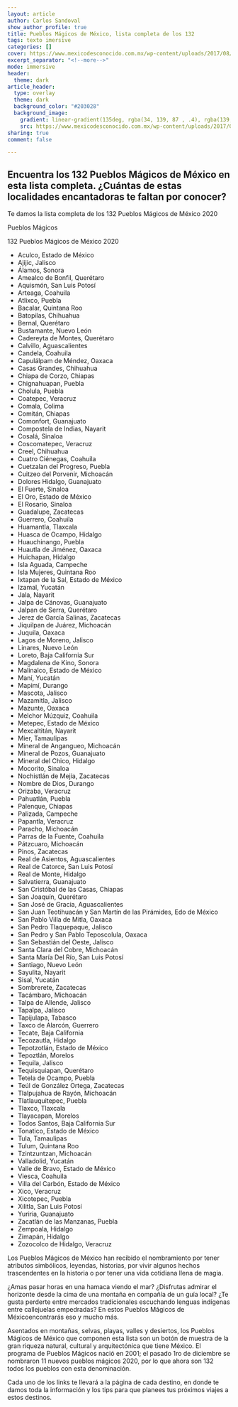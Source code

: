 ```yaml
---
layout: article
author: Carlos Sandoval
show_author_profile: true
title: Pueblos Mágicos de México, lista completa de los 132
tags: texto imersive
categories: []
cover: https://www.mexicodesconocido.com.mx/wp-content/uploads/2017/08/taxco-guerrero-panoramica.jpg
excerpt_separator: "<!--more-->"
mode: immersive
header:
  theme: dark
article_header:
  type: overlay
  theme: dark
  background_color: "#203028"
  background_image:
    gradient: linear-gradient(135deg, rgba(34, 139, 87 , .4), rgba(139, 34, 139, .4))
    src: https://www.mexicodesconocido.com.mx/wp-content/uploads/2017/08/taxco-guerrero-panoramica.jpg
sharing: true
comment: false

---
```

## **Encuentra los 132 Pueblos Mágicos de México en esta lista completa. ¿Cuántas de estas localidades encantadoras te faltan por conocer?**

Te damos la lista completa de los 132 Pueblos Mágicos de México 2020

Pueblos Mágicos

132 Pueblos Mágicos de México 2020
- Aculco, Estado de México
- Ajijic, Jalisco
- Álamos, Sonora
- Amealco de Bonfil, Querétaro
- Aquismón, San Luis Potosí
- Arteaga, Coahuila
- Atlixco, Puebla
- Bacalar, Quintana Roo
- Batopilas, Chihuahua
- Bernal, Querétaro
- Bustamante, Nuevo León
- Cadereyta de Montes, Querétaro
- Calvillo, Aguascalientes
- Candela, Coahuila
- Capulálpam de Méndez, Oaxaca
- Casas Grandes, Chihuahua
- Chiapa de Corzo, Chiapas
- Chignahuapan, Puebla
- Cholula, Puebla
- Coatepec, Veracruz
- Comala, Colima
- Comitán, Chiapas
- Comonfort, Guanajuato
- Compostela de Indias, Nayarit
- Cosalá, Sinaloa
- Coscomatepec, Veracruz
- Creel, Chihuahua
- Cuatro Ciénegas, Coahuila
- Cuetzalan del Progreso, Puebla
- Cuitzeo del Porvenir, Michoacán
- Dolores Hidalgo, Guanajuato
- El Fuerte, Sinaloa
- El Oro, Estado de México
- El Rosario, Sinaloa
- Guadalupe, Zacatecas
- Guerrero, Coahuila
- Huamantla, Tlaxcala
- Huasca de Ocampo, Hidalgo
- Huauchinango, Puebla
- Huautla de Jiménez, Oaxaca
- Huichapan, Hidalgo
- Isla Aguada, Campeche
- Isla Mujeres, Quintana Roo
- Ixtapan de la Sal, Estado de México
- Izamal, Yucatán
- Jala, Nayarit
- Jalpa de Cánovas, Guanajuato
- Jalpan de Serra, Querétaro
- Jerez de García Salinas, Zacatecas
- Jiquilpan de Juárez, Michoacán
- Juquila, Oaxaca
- Lagos de Moreno, Jalisco
- Linares, Nuevo León
- Loreto, Baja California Sur
- Magdalena de Kino, Sonora
- Malinalco, Estado de México
- Maní, Yucatán
- Mapimí, Durango
- Mascota, Jalisco
- Mazamitla, Jalisco
- Mazunte, Oaxaca
- Melchor Múzquiz, Coahuila
- Metepec, Estado de México
- Mexcaltitán, Nayarit
- Mier, Tamaulipas
- Mineral de Angangueo, Michoacán
- Mineral de Pozos, Guanajuato
- Mineral del Chico, Hidalgo
- Mocorito, Sinaloa
- Nochistlán de Mejía, Zacatecas
- Nombre de Dios, Durango
- Orizaba, Veracruz
- Pahuatlán, Puebla
- Palenque, Chiapas
- Palizada, Campeche
- Papantla, Veracruz
- Paracho, Michoacán
- Parras de la Fuente, Coahuila
- Pátzcuaro, Michoacán
- Pinos, Zacatecas
- Real de Asientos, Aguascalientes
- Real de Catorce, San Luis Potosí
- Real de Monte, Hidalgo
- Salvatierra, Guanajuato
- San Cristóbal de las Casas, Chiapas
- San Joaquín, Querétaro
- San José de Gracia, Aguascalientes
- San Juan Teotihuacán y San Martín de las Pirámides, Edo de México
- San Pablo Villa de Mitla, Oaxaca
- San Pedro Tlaquepaque, Jalisco
- San Pedro y San Pablo Teposcolula, Oaxaca
- San Sebastián del Oeste, Jalisco
- Santa Clara del Cobre, Michoacán
- Santa María Del Río, San Luis Potosí
- Santiago, Nuevo León
- Sayulita, Nayarit
- Sisal, Yucatán
- Sombrerete, Zacatecas
- Tacámbaro, Michoacán
- Talpa de Allende, Jalisco
- Tapalpa, Jalisco
- Tapijulapa, Tabasco
- Taxco de Alarcón, Guerrero
- Tecate, Baja California
- Tecozautla, Hidalgo
- Tepotzotlán, Estado de México
- Tepoztlán, Morelos
- Tequila, Jalisco
- Tequisquiapan, Querétaro
- Tetela de Ocampo, Puebla
- Teúl de González Ortega, Zacatecas
- Tlalpujahua de Rayón, Michoacán
- Tlatlauquitepec, Puebla
- Tlaxco, Tlaxcala
- Tlayacapan, Morelos
- Todos Santos, Baja California Sur
- Tonatico, Estado de México
- Tula, Tamaulipas
- Tulum, Quintana Roo
- Tzintzuntzan, Michoacán
- Valladolid, Yucatán
- Valle de Bravo, Estado de México
- Viesca, Coahuila
- Villa del Carbón, Estado de México
- Xico, Veracruz
- Xicotepec, Puebla
- Xilitla, San Luis Potosí
- Yuriria, Guanajuato
- Zacatlán de las Manzanas, Puebla
- Zempoala, Hidalgo
- Zimapán, Hidalgo
- Zozocolco de Hidalgo, Veracruz

Los Pueblos Mágicos de México han recibido el nombramiento por tener atributos simbólicos, leyendas, historias, por vivir algunos hechos trascendentes en la historia o por tener una vida cotidiana llena de magia.

¿Amas pasar horas en una hamaca viendo el mar? ¿Disfrutas admirar el horizonte desde la cima de una montaña en compañía de un guía local? ¿Te gusta perderte entre mercados tradicionales escuchando lenguas indígenas entre callejuelas empedradas? En estos Pueblos Mágicos de Méxicoencontrarás eso y mucho más.

Asentados en montañas, selvas, playas, valles y desiertos, los Pueblos Mágicos de México que componen esta lista son un botón de muestra de la gran riqueza natural, cultural y arquitectónica que tiene México. El programa de Pueblos Mágicos nació en 2001; el pasado 1ro de diciembre se nombraron 11 nuevos pueblos mágicos 2020, por lo que ahora son 132 todos los pueblos con esta denominación.

Cada uno de los links te llevará a la página de cada destino, en donde te damos toda la información y los tips para que planees tus próximos viajes a estos destinos.